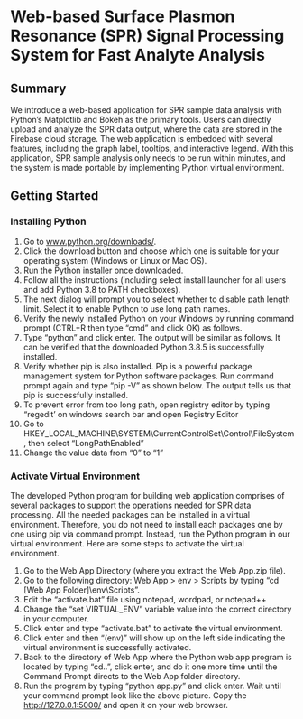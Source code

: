 # Web-based Surface Plasmon Resonance (SPR) Signal Processing System for Fast Analyte Analysis

## Summary
We introduce a web-based application for SPR sample data analysis with Python’s Matplotlib and Bokeh as the primary tools. Users can directly upload and analyze the SPR data output, where the data are stored in the Firebase cloud storage. The web application is embedded with several features, including the graph label, tooltips, and interactive legend. With this application, SPR sample analysis only needs to be run within minutes, and the system is made portable by implementing Python virtual environment.

## Getting Started
### Installing Python
1. Go to www.python.org/downloads/.
2. Click the download button and choose which one is suitable for your operating system (Windows or Linux or Mac OS).
3. Run the Python installer once downloaded.
4. Follow all the instructions (including select install launcher for all users and add Python 3.8 to PATH checkboxes).
5. The next dialog will prompt you to select whether to disable path length limit. Select it to enable Python to use long path names.
6. Verify the newly installed Python on your Windows by running command prompt (CTRL+R then type “cmd” and click OK) as follows.
7. Type “python” and click enter. The output will be similar as follows. It can be verified that the downloaded Python 3.8.5 is successfully installed.
8. Verify whether pip is also installed. Pip is a powerful package management system for Python software packages. Run command prompt again and type “pip -V” as shown below. The output tells us that pip is successfully installed.
9. To prevent error from too long path, open registry editor by typing “regedit’ on windows search bar and open Registry Editor
10. Go to HKEY_LOCAL_MACHINE\SYSTEM\CurrentControlSet\Control\FileSystem, then select “LongPathEnabled”
11. Change the value data from “0” to “1”
### Activate Virtual Environment
The developed Python program for building web application comprises of several packages to support the operations needed for SPR data processing. All the needed packages can be
installed in a virtual environment. Therefore, you do not need to install each packages one by one using pip via command prompt. Instead, run the Python program in our virtual environment. Here are some steps to activate the virtual environment.
1. Go to the Web App Directory (where you extract the Web App.zip file).
2. Go to the following directory: Web App > env > Scripts by typing “cd [Web App Folder]\env\Scripts”.
3. Edit the “activate.bat” file using notepad, wordpad, or notepad++
4. Change the “set VIRTUAL_ENV” variable value into the correct directory in your computer.
5. Click enter and type “activate.bat” to activate the virtual environment.
5. Click enter and then “(env)” will show up on the left side indicating the virtual environment is successfully activated.
6. Back to the directory of Web App where the Python web app program is located by typing “cd..”, click enter, and do it one more time until the Command Prompt directs to the Web App folder directory.
7. Run the program by typing “python app.py” and click enter. Wait until your command prompt look like the above picture. Copy the http://127.0.0.1:5000/ and open it on your web browser.
